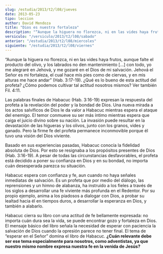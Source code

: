```yaml
---
slug: /estudia/2013/t2/l08/jueves
date: 2013-05-23
tipo: leccion
author: David Mendoza
title: "Dios es nuestra fortaleza"
description: "“Aunque la higuera no florezca, ni en las vides haya frutos, aunque falte el  producto del olivo, y los labrados no den mantenimiento [...] con todo, yo me  alegraré en Jehová, y me gozaré en el Dios de mi salvación. Jehová el Señor es  mi fortaleza, el cual hace mis pies como..."
versiculo: "/versiculo/2013/t2/l08/sabado"
anterior: "/estudia/2013/t2/l08/miercoles"
siguiente: "/estudia/2013/t2/l08/viernes"
---
```


“Aunque la higuera no florezca, ni en las vides haya frutos, aunque falte el producto del olivo, y los labrados no den mantenimiento [...] con todo, yo me alegraré en Jehová, y me gozaré en el Dios de mi salvación. Jehová el Señor es mi fortaleza, el cual hace mis pies como de ciervas, y en mis alturas me hace andar” (Hab. 3:17-19). ¿Qué es lo bueno de esta actitud del profeta? ¿Cómo podemos cultivar tal actitud nosotros mismos? Ver también Fil. 4:11.

Las palabras finales de Habacuc (Hab. 3:16-19) expresan la respuesta del profeta a la revelación del poder y la bondad de Dios. Una nueva mirada a los actos salvíficos de Dios le da valor a Habacuc mientras espera el ataque del enemigo. El temor conmueve su ser más íntimo mientras espera que caiga el juicio divino sobre su nación. La invasión puede resultar en la devastación de las higueras y los olivos, junto con los granos, vides y ganado. Pero la firme fe del profeta permanece inconmovible porque él tuvo una visión del Dios viviente.

Basado en sus experiencias pasadas, Habacuc conocía la fidelidad absoluta de Dios. Por esto se resignaba a los propósitos presentes de Dios (Hab. 3:16-19). A pesar de todas las circunstancias desfavorables, el profeta está decidido a poner su confianza en Dios y en su bondad, no importa cuán desesperada parezca su situación.

Habacuc espera con confianza y fe, aun cuando no haya señales inmediatas de salvación. Es un profeta que por medio del diálogo, las reprensiones y un himno de alabanza, ha instruido a los fieles a través de los siglos a desarrollar una fe viviente más profunda en el Redentor. Por su propio ejemplo, anima a los piadosos a dialogar con Dios, a probar su lealtad hacia él en tiempos duros, a desarrollar la esperanza en Dios, y también a alabarlo.

Habacuc cierra su libro con una actitud de fe bellamente expresada: no importa cuán dura sea la vida, se puede encontrar gozo y fortaleza en Dios. El mensaje básico del libro señala la necesidad de esperar con paciencia la salvación de Dios cuando la opresión parece no tener final. El tema de “esperar en el Señor” domina el libro de Habacuc. **¿Cuán relevante debe ser ese tema especialmente para nosotros, como adventistas, ya que nuestro mismo nombre expresa nuestra fe en la venida de Jesús?**
